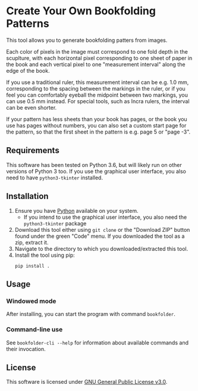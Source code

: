 # Create Your Own Bookfolding Patterns

This tool allows you to generate bookfolding patters from images.

Each color of pixels in the image must correspond to one fold depth in the
scuplture, with each horizontal pixel corresponding to one sheet of paper in
the book and each vertical pixel to one "measurement interval" along the edge
of the book.

If you use a traditional ruler, this measurement interval can be e.g. 1.0 mm,
corresponding to the spacing between the markings in the ruler, or if you feel
you can comfortably eyeball the midpoint between two markings, you can use 0.5
mm instead. For special tools, such as Incra rulers, the interval can be even
shorter.

If your pattern has less sheets than your book has pages, or the book you use
has pages without numbers, you can also set a custom start page for the
pattern, so that the first sheet in the pattern is e.g. page 5 or "page -3".


## Requirements

This software has been tested on Python 3.6, but will likely run on other
versions of Python 3 too. If you use the graphical user interface, you also
need to have `python3-tkinter` installed.


## Installation

1. Ensure you have [Python](https://www.python.org/downloads/) available on
   your system.
   - If you intend to use the graphical user interface, you also need  the
     `python3-tkinter` package
1. Download this tool either using `git clone` or the "Download ZIP" button
   found under the green "Code" menu. If you downloaded the tool as a zip,
   extract it.
1. Navigate to the directory to which you downloaded/extracted this tool.
1. Install the tool using pip:
    ```
    pip install .
    ```


## Usage

### Windowed mode

After installing, you can start the program with command `bookfolder`.

### Command-line use

See `bookfolder-cli --help` for information about available commands and their
invocation.


## License

This software is licensed under [GNU General Public License v3.0](LICENSE.md).
